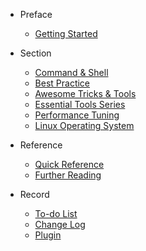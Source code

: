 - Preface
  - [Getting Started](README.md)

- Section
  <!-- - [Minimum Necessary Knowledge](minimum_necessary_knowledge.md) -->
  - [Command & Shell](command_shell.md)
  - [Best Practice](best_practice.md)
  - [Awesome Tricks & Tools](awesome_tricks_tools.md)
  - [Essential Tools Series](essential_tools_series.md)
  - [Performance Tuning](performance_tuning.md)
  - [Linux Operating System](linux_operating_system.md)

- Reference
  - [Quick Reference](quick_reference.md)
  - [Further Reading](REFERENCE.md)

- Record
  - [To-do List](TODOLIST.md)
  - [Change Log](CHANGELOG.md)
  - [Plugin](PLUGIN.md)
